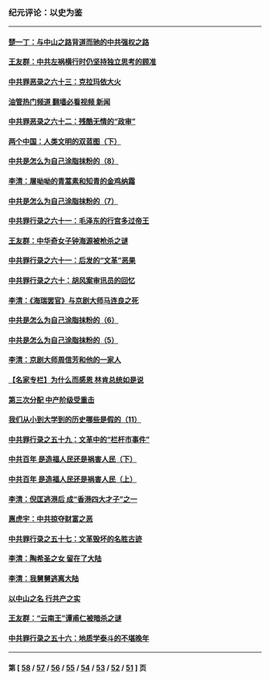 ### 纪元评论：以史为鉴
---
#### [楚一丁：与中山之路背道而驰的中共强权之路](../../pages/nsc1028/n13437270.md?12240330) 
#### [王友群：中共左祸横行时仍坚持独立思考的顾准](../../pages/nsc1028/n13444722.md?12240330) 
#### [中共罪恶录之六十三：克拉玛依大火](../../pages/nsc1028/n13443384.md?12240330) 
#### [油管热门频道 翻墙必看视频 新闻](ok?12240330)
#### [中共罪恶录之六十二：残酷无情的“政审”](../../pages/nsc1028/n13435894.md?12240330) 
#### [两个中国：人类文明的双蓝图（下）](../../pages/nsc1028/n13423132.md?12240330) 
#### [中共是怎么为自己涂脂抹粉的（8）](../../pages/nsc1028/n13432247.md?12240330) 
#### [李清：屠呦呦的青蒿素和知青的金鸡纳霜](../../pages/nsc1028/n13426884.md?12240330) 
#### [中共是怎么为自己涂脂抹粉的（7）](../../pages/nsc1028/n13431085.md?12240330) 
#### [中共罪行录之六十一：毛泽东的行宫多过帝王](../../pages/nsc1028/n13430849.md?12240330) 
#### [王友群：中华奇女子钟海源被枪杀之谜](../../pages/nsc1028/n13430555.md?12240330) 
#### [中共罪行录之六十一：后发的“文革”恶果](../../pages/nsc1028/n13426672.md?12240330) 
#### [中共罪行录之六十：胡风案审讯员的回忆](../../pages/nsc1028/n13423954.md?12240330) 
#### [李清：《海瑞罢官》与京剧大师马连良之死](../../pages/nsc1028/n13412316.md?12240330) 
#### [中共是怎么为自己涂脂抹粉的（6）](../../pages/nsc1028/n13412021.md?12240330) 
#### [中共是怎么为自己涂脂抹粉的（5）](../../pages/nsc1028/n13405477.md?12240330) 
#### [李清：京剧大师周信芳和他的一家人](../../pages/nsc1028/n13391411.md?12240330) 
#### [【名家专栏】为什么而感恩 林肯总统如是说](../../pages/nsc1028/n13402501.md?12240330) 
#### [第三次分配 中产阶级受重击](../../pages/nsc1028/n13401007.md?12240330) 
#### [我们从小到大学到的历史哪些是假的（11）](../../pages/nsc1028/n13395097.md?12240330) 
#### [中共罪行录之五十九：文革中的“栏杆市事件”](../../pages/nsc1028/n13390605.md?12240330) 
#### [中共百年 是造福人民还是祸害人民（下）](../../pages/nsc1028/n13389389.md?12240330) 
#### [中共百年 是造福人民还是祸害人民（上）](../../pages/nsc1028/n13388697.md?12240330) 
#### [李清：倪匡逃港后 成“香港四大才子”之一](../../pages/nsc1028/n13377522.md?12240330) 
#### [惠虎宇：中共掠夺财富之恶](../../pages/nsc1028/n13374142.md?12240330) 
#### [中共罪行录之五十七：文革毁坏的名胜古迹](../../pages/nsc1028/n13373282.md?12240330) 
#### [李清：陶希圣之女 留在了大陆](../../pages/nsc1028/n13367727.md?12240330) 
#### [李清：我舅舅逃离大陆](../../pages/nsc1028/n13343329.md?12240330) 
#### [以中山之名 行共产之实](../../pages/nsc1028/n13346437.md?12240330) 
#### [王友群：“云南王”谭甫仁被暗杀之谜](../../pages/nsc1028/n13357123.md?12240330) 
#### [中共罪行录之五十六：地质学泰斗的不堪晚年](../../pages/nsc1028/n13355675.md?12240330) 

---
#### 第 [ [58](./58.md?12240330) / [57](./57.md?12240330) / [56](./56.md?12240330) / [55](./55.md?12240330) / [54](./54.md?12240330) / [53](./53.md?12240330) / [52](./52.md?12240330) / [51](./51.md?12240330) ] 页
